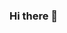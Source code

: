 ### Hi there 👋

<!--
**Yat-o/Yat-o** is a ✨ _special_ ✨ repository because its `README.md` (this file) appears on your GitHub profile.

Here are some ideas to get you started:

- 🔭 I’m currently working on: Discord Bot Development
- 🌱 I’m currently learning: Python
- 🤔 I’m looking for help with: C#
- ⚡ Fun fact: Im Lazy
![ReadMe Card](https://github-readme-stats.vercel.app/api/pin/?username=Yat-o&repo=Yat-o)
